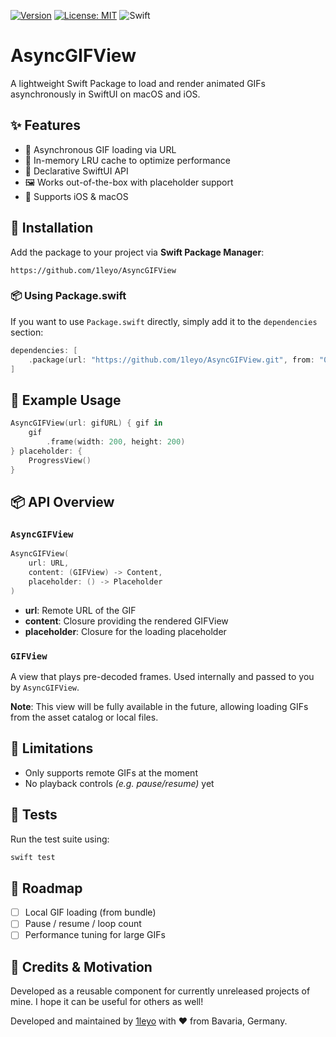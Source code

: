 [![Version](https://img.shields.io/github/v/tag/1leyo/AsyncGIFView?label=version)](https://github.com/1leyo/AsyncGIFView/releases)
[![License: MIT](https://img.shields.io/badge/license-MIT-green)](LICENSE)
![Swift](https://img.shields.io/badge/swift-6.0-orange)

# AsyncGIFView

A lightweight Swift Package to load and render animated GIFs asynchronously in SwiftUI on macOS and iOS.

## ✨ Features

- 🔁 Asynchronous GIF loading via URL
- 🧠 In-memory LRU cache to optimize performance
- 🧱 Declarative SwiftUI API
- 🖼️ Works out-of-the-box with placeholder support
- 🍎 Supports iOS & macOS

## 🚀 Installation

Add the package to your project via **Swift Package Manager**:
```
https://github.com/1leyo/AsyncGIFView
```

### 📦 Using Package.swift

If you want to use `Package.swift` directly, simply add it to the `dependencies` section:
```swift
dependencies: [
    .package(url: "https://github.com/1leyo/AsyncGIFView.git", from: "0.0.1")
]
```

## 🧪 Example Usage

```swift
AsyncGIFView(url: gifURL) { gif in
    gif
        .frame(width: 200, height: 200)
} placeholder: {
    ProgressView()
}
```

## 📦 API Overview

### `AsyncGIFView`

```swift
AsyncGIFView(
    url: URL,
    content: (GIFView) -> Content,
    placeholder: () -> Placeholder
)
```

- **url**: Remote URL of the GIF
- **content**: Closure providing the rendered GIFView
- **placeholder**: Closure for the loading placeholder

### `GIFView`

A view that plays pre-decoded frames. Used internally and passed to you by `AsyncGIFView`.

**Note**: This view will be fully available in the future, allowing loading GIFs from the asset catalog or local files.

## 🧹 Limitations

- Only supports remote GIFs at the moment
- No playback controls _(e.g. pause/resume)_ yet

## 🧪 Tests

Run the test suite using:

```bash
swift test
```

## 🔮 Roadmap

- [ ] Local GIF loading (from bundle)
- [ ] Pause / resume / loop count
- [ ] Performance tuning for large GIFs

## 🙌 Credits & Motivation

Developed as a reusable component for currently unreleased projects of mine. I hope it can be useful for others as well!

Developed and maintained by [1leyo](https://leyo.dev) with ❤️ from Bavaria, Germany.
